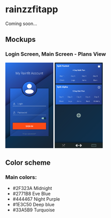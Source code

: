 # rainzzfitapp
Coming soon...

## Mockups

### Login Screen, Main Screen - Plans View
<p float="left">
    <img src="mockups/Login.jpg" width="30%">
    <img src="mockups/MainScreenSplit.jpg" width="30%">
</p>


## Color scheme

### Main colors:

- #2F323A Midnight
- #2771B8 Eve Blue
- #444467 Night Purple
- #1E3C50 Deep blue 
- #33A5B9 Turquoise
